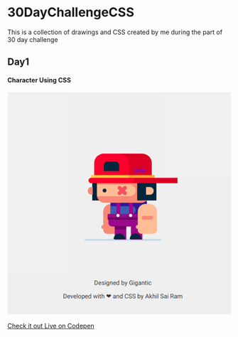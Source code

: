 # 30DayChallengeCSS
This is a collection of drawings and CSS created by me during the part of 30 day challenge

## Day1
#### Character Using CSS
![character-image](https://raw.githubusercontent.com/akhil0001/30DayChallengeCSS/master/Day1/Character1.png)

[Check it out Live on Codepen](https://codepen.io/akhil_001/pen/EMvaNO)

